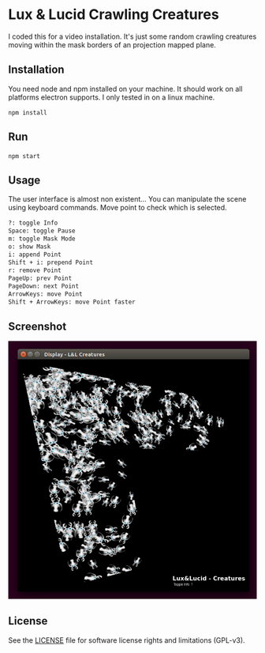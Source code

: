 # Lux & Lucid Crawling Creatures
I coded this for a video installation. It's just some random crawling creatures moving within the mask borders of an projection mapped plane.

## Installation
You need node and npm installed on your machine. It should work on all platforms electron supports. I only tested in on a linux machine.

```
npm install
```

## Run

```
npm start
```
## Usage
The user interface is almost non existent... You can manipulate the scene using keyboard commands. Move point to check which is selected.

```
?: toggle Info
Space: toggle Pause
m: toggle Mask Mode
o: show Mask
i: append Point
Shift + i: prepend Point
r: remove Point
PageUp: prev Point
PageDown: next Point
ArrowKeys: move Point
Shift + ArrowKeys: move Point faster
```

## Screenshot

![slides](https://raw.githubusercontent.com/rnd7/crawling-creatures/master/doc/screenshot.png)

## License

See the [LICENSE](LICENSE.md) file for software license rights and limitations (GPL-v3).
